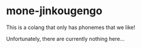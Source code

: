 # mone-jinkougengo
This is a colang that only has phonemes that we like!

Unfortunately, there are currently nothing here...
